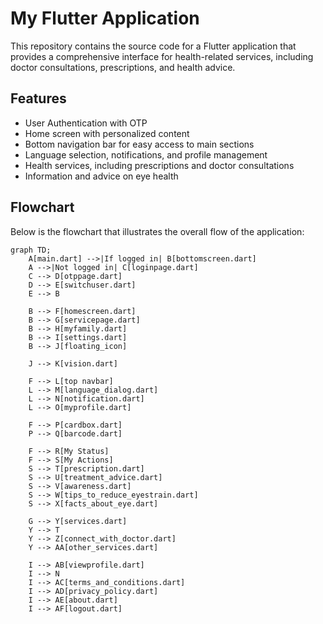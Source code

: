 # My Flutter Application

This repository contains the source code for a Flutter application that provides a comprehensive interface for health-related services, including doctor consultations, prescriptions, and health advice.

## Features

- User Authentication with OTP
- Home screen with personalized content
- Bottom navigation bar for easy access to main sections
- Language selection, notifications, and profile management
- Health services, including prescriptions and doctor consultations
- Information and advice on eye health

## Flowchart

Below is the flowchart that illustrates the overall flow of the application:

```mermaid
graph TD;
    A[main.dart] -->|If logged in| B[bottomscreen.dart]
    A -->|Not logged in| C[loginpage.dart]
    C --> D[otppage.dart]
    D --> E[switchuser.dart]
    E --> B

    B --> F[homescreen.dart]
    B --> G[servicepage.dart]
    B --> H[myfamily.dart]
    B --> I[settings.dart]
    B --> J[floating_icon]
    
    J --> K[vision.dart]

    F --> L[top navbar]
    L --> M[language_dialog.dart]
    L --> N[notification.dart]
    L --> O[myprofile.dart]

    F --> P[cardbox.dart]
    P --> Q[barcode.dart]
    
    F --> R[My Status]
    F --> S[My Actions]
    S --> T[prescription.dart]
    S --> U[treatment_advice.dart]
    S --> V[awareness.dart]
    S --> W[tips_to_reduce_eyestrain.dart]
    S --> X[facts_about_eye.dart]

    G --> Y[services.dart]
    Y --> T
    Y --> Z[connect_with_doctor.dart]
    Y --> AA[other_services.dart]

    I --> AB[viewprofile.dart]
    I --> N
    I --> AC[terms_and_conditions.dart]
    I --> AD[privacy_policy.dart]
    I --> AE[about.dart]
    I --> AF[logout.dart]
